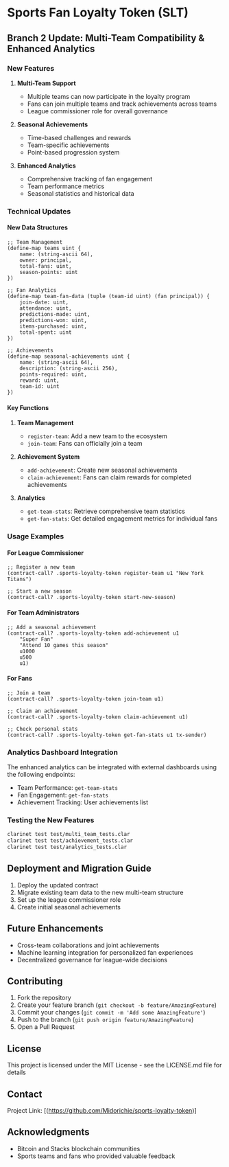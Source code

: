 # Sports Fan Loyalty Token (SLT)

## Branch 2 Update: Multi-Team Compatibility & Enhanced Analytics

### New Features
1. **Multi-Team Support**
   - Multiple teams can now participate in the loyalty program
   - Fans can join multiple teams and track achievements across teams
   - League commissioner role for overall governance

2. **Seasonal Achievements**
   - Time-based challenges and rewards
   - Team-specific achievements
   - Point-based progression system

3. **Enhanced Analytics**
   - Comprehensive tracking of fan engagement
   - Team performance metrics
   - Seasonal statistics and historical data

### Technical Updates

#### New Data Structures
```clarity
;; Team Management
(define-map teams uint {
    name: (string-ascii 64),
    owner: principal,
    total-fans: uint,
    season-points: uint
})

;; Fan Analytics
(define-map team-fan-data (tuple (team-id uint) (fan principal)) {
    join-date: uint,
    attendance: uint,
    predictions-made: uint,
    predictions-won: uint,
    items-purchased: uint,
    total-spent: uint
})

;; Achievements
(define-map seasonal-achievements uint {
    name: (string-ascii 64),
    description: (string-ascii 256),
    points-required: uint,
    reward: uint,
    team-id: uint
})
```

#### Key Functions
1. **Team Management**
   - `register-team`: Add a new team to the ecosystem
   - `join-team`: Fans can officially join a team

2. **Achievement System**
   - `add-achievement`: Create new seasonal achievements
   - `claim-achievement`: Fans can claim rewards for completed achievements

3. **Analytics**
   - `get-team-stats`: Retrieve comprehensive team statistics
   - `get-fan-stats`: Get detailed engagement metrics for individual fans

### Usage Examples

#### For League Commissioner
```clarity
;; Register a new team
(contract-call? .sports-loyalty-token register-team u1 "New York Titans")

;; Start a new season
(contract-call? .sports-loyalty-token start-new-season)
```

#### For Team Administrators
```clarity
;; Add a seasonal achievement
(contract-call? .sports-loyalty-token add-achievement u1 
    "Super Fan" 
    "Attend 10 games this season" 
    u1000 
    u500 
    u1)
```

#### For Fans
```clarity
;; Join a team
(contract-call? .sports-loyalty-token join-team u1)

;; Claim an achievement
(contract-call? .sports-loyalty-token claim-achievement u1)

;; Check personal stats
(contract-call? .sports-loyalty-token get-fan-stats u1 tx-sender)
```

### Analytics Dashboard Integration
The enhanced analytics can be integrated with external dashboards using the following endpoints:
- Team Performance: `get-team-stats`
- Fan Engagement: `get-fan-stats`
- Achievement Tracking: User achievements list

### Testing the New Features
```bash
clarinet test test/multi_team_tests.clar
clarinet test test/achievement_tests.clar
clarinet test test/analytics_tests.clar
```

## Deployment and Migration Guide
1. Deploy the updated contract
2. Migrate existing team data to the new multi-team structure
3. Set up the league commissioner role
4. Create initial seasonal achievements

## Future Enhancements
- Cross-team collaborations and joint achievements
- Machine learning integration for personalized fan experiences
- Decentralized governance for league-wide decisions

## Contributing
1. Fork the repository
2. Create your feature branch (`git checkout -b feature/AmazingFeature`)
3. Commit your changes (`git commit -m 'Add some AmazingFeature'`)
4. Push to the branch (`git push origin feature/AmazingFeature`)
5. Open a Pull Request

## License
This project is licensed under the MIT License - see the LICENSE.md file for details

## Contact
Project Link: [(https://github.com/Midorichie/sports-loyalty-token)]

## Acknowledgments
- Bitcoin and Stacks blockchain communities
- Sports teams and fans who provided valuable feedback